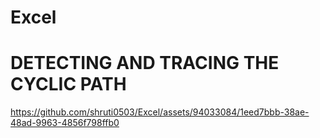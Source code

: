 # Excel
# DETECTING AND TRACING THE CYCLIC PATH 
https://github.com/shruti0503/Excel/assets/94033084/1eed7bbb-38ae-48ad-9963-4856f798ffb0

